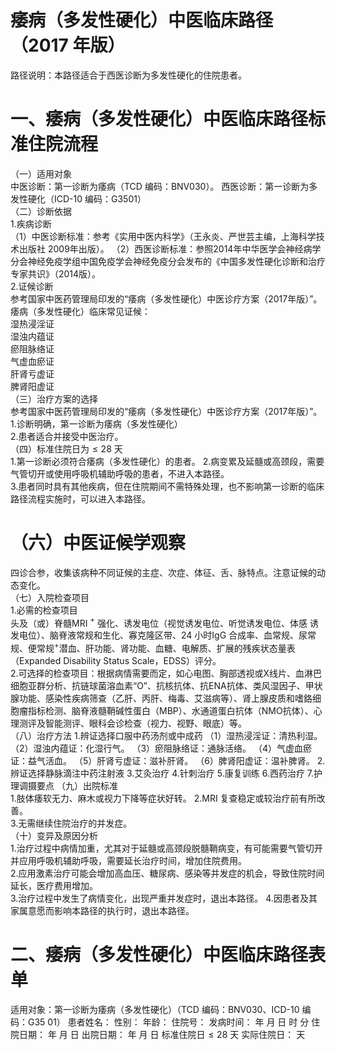 # 痿病（多发性硬化）中医临床路径 （2017 年版）  
路径说明：本路径适合于西医诊断为多发性硬化的住院患者。  
# 一、痿病（多发性硬化）中医临床路径标准住院流程  
（一）适用对象  
中医诊断：第一诊断为痿病（TCD 编码：BNV030）。 西医诊断：第一诊断为多发性硬化（ICD-10 编码：G3501）  
（二）诊断依据  
1.疾病诊断  
（1）中医诊断标准：参考《实用中医内科学》（王永炎、严世芸主编，上海科学技术出版社 2009年出版）。 （2）西医诊断标准：参照2014年中华医学会神经病学分会神经免疫学组中国免疫学会神经免疫分会发布的《中国多发性硬化诊断和治疗专家共识》（2014版）。  
2.证候诊断  
参考国家中医药管理局印发的“痿病（多发性硬化）中医诊疗方案（2017年版）”。  
痿病（多发性硬化）临床常见证候：  
湿热浸淫证  
湿浊内蕴证  
瘀阻脉络证  
气虚血瘀证  
肝肾亏虚证  
脾肾阳虚证  
（三）治疗方案的选择  
参考国家中医药管理局印发的“痿病（多发性硬化）中医诊疗方案（2017年版）”。  
1.诊断明确，第一诊断为痿病（多发性硬化）  
2.患者适合并接受中医治疗。  
（四）标准住院日为${\leqslant}28$ 天  
1.第一诊断必须符合痿病（多发性硬化）的患者。 2.病变累及延髓或高颈段，需要气管切开或使用呼吸机辅助呼吸的患者，不进入本路径。  
3.患者同时具有其他疾病，但在住院期间不需特殊处理，也不影响第一诊断的临床路径流程实施时，可以进入本路径。  
# （六）中医证候学观察  
四诊合参，收集该病种不同证候的主症、次症、体征、舌、脉特点。注意证候的动态变化。  
（七）入院检查项目  
1.必需的检查项目  
头及（或）脊髓MRI $^+$ 强化、诱发电位（视觉诱发电位、听觉诱发电位、体感 诱发电位）、脑脊液常规和生化、寡克隆区带、24 小时IgG 合成率、血常规、尿常规、便常规$^+$潜血、肝功能、肾功能、血糖、电解质、扩展的残疾状态量表（Expanded Disability Status Scale，EDSS）评分。  
2.可选择的检查项目：根据病情需要而定，如心电图、胸部透视或X线片、血淋巴细胞亚群分析、抗链球菌溶血素“O”、抗核抗体、抗ENA抗体、类风湿因子、甲状腺功能、感染性疾病筛查（乙肝、丙肝、梅毒、艾滋病等）、肾上腺皮质和嗜鉻细胞瘤指标检测、脑脊液髓鞘碱性蛋白（MBP）、水通道蛋白抗体（NMO抗体）、心理测评及智能测评、眼科会诊检查（视力、视野、眼底）等。  
（八）治疗方法 1.辨证选择口服中药汤剂或中成药  （1）湿热浸淫证：清热利湿。 （2）湿浊内蕴证：化湿行气。 （3）瘀阻脉络证：通脉活络。 （4）气虚血瘀证：益气活血。  （5）肝肾亏虚证：滋补肝肾。 （6）脾肾阳虚证：温补脾肾。 2.辨证选择静脉滴注中药注射液  3.艾灸治疗  4.针刺治疗  5.康复训练  6.西药治疗   7.护理调摄要点 （九）出院标准  
1.肢体痿软无力、麻木或视力下降等症状好转。 2.MRI 复查稳定或较治疗前有所改善。  
3.无需继续住院治疗的并发症。  
（十）变异及原因分析  
1.治疗过程中病情加重，尤其对于延髓或高颈段脱髓鞘病变，有可能需要气管切开并应用呼吸机辅助呼吸，需要延长治疗时间，增加住院费用。  
2.应用激素治疗可能会增加高血压、糖尿病、感染等并发症的机会，导致住院时间延长，医疗费用增加。  
3.治疗过程中发生了病情变化，出现严重并发症时，退出本路径。 4.因患者及其家属意愿而影响本路径的执行时，退出本路径。  
# 二、痿病（多发性硬化）中医临床路径表单  
适用对象：第一诊断为痿病（多发性硬化）（TCD 编码：BNV030、ICD-10 编码：G35 01） 患者姓名：          性别：    年龄：    住院号：            发病时间：   年  月  日  时  分  住院日期：   年  月  日 出院日期：   年  月   日 标准住院日${\leqslant}28$ 天                实际住院日：    天  
